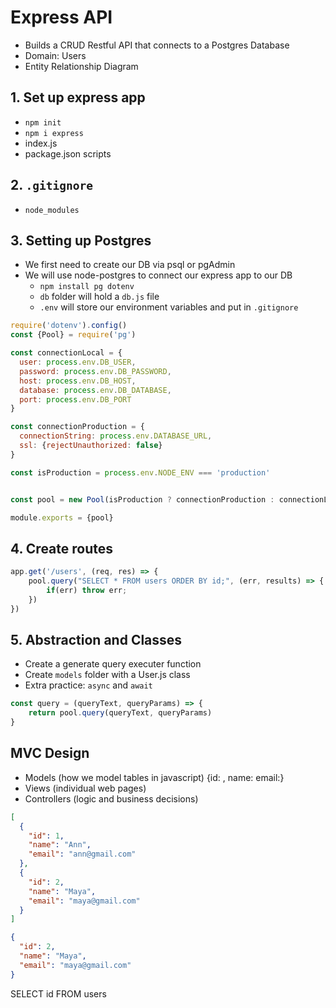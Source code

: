 # Express API
- Builds a CRUD Restful API that connects to a Postgres Database
- Domain: Users
- Entity Relationship Diagram

## 1. Set up express app
- `npm init`
- `npm i express`
- index.js
- package.json scripts

## 2. `.gitignore`
- `node_modules`

## 3. Setting up Postgres
- We first need to create our DB via psql or pgAdmin
- We will use node-postgres to connect our express app to our DB
    - `npm install pg dotenv`
    - `db` folder will hold a `db.js` file
    - `.env` will store our environment variables and put in `.gitignore`

```js
require('dotenv').config() 
const {Pool} = require('pg')

const connectionLocal = {
  user: process.env.DB_USER,
  password: process.env.DB_PASSWORD,
  host: process.env.DB_HOST,
  database: process.env.DB_DATABASE,
  port: process.env.DB_PORT
}

const connectionProduction = {
  connectionString: process.env.DATABASE_URL, 
  ssl: {rejectUnauthorized: false}
}

const isProduction = process.env.NODE_ENV === 'production'


const pool = new Pool(isProduction ? connectionProduction : connectionLocal)

module.exports = {pool}
```

## 4. Create routes

```js
app.get('/users', (req, res) => {
    pool.query("SELECT * FROM users ORDER BY id;", (err, results) => {
        if(err) throw err;
    })
})
```

## 5. Abstraction and Classes
* Create a generate query executer function
* Create `models` folder with a User.js class
* Extra practice: `async` and `await`

```js
const query = (queryText, queryParams) => {
    return pool.query(queryText, queryParams)
}
```

## MVC Design
- Models (how we model tables in javascript) {id: , name: email:}
- Views (individual web pages)
- Controllers (logic and business decisions)









```json
[
  {
    "id": 1,
    "name": "Ann",
    "email": "ann@gmail.com"
  },
  {
    "id": 2,
    "name": "Maya",
    "email": "maya@gmail.com"  
  }
]
```

```json
{
  "id": 2,
  "name": "Maya",
  "email": "maya@gmail.com"  
}
```
SELECT id FROM users
